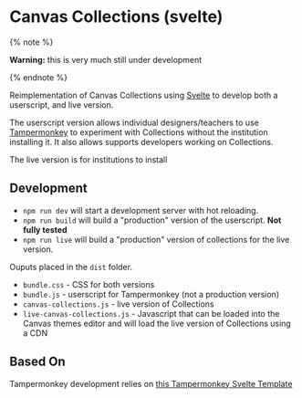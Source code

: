 # Canvas Collections (svelte)

{% note %}

**Warning:** this is very much still under development

{% endnote %}

Reimplementation of Canvas Collections using [Svelte](https://svelte.dev) to develop both a userscript, and live version.

The userscript version allows individual designers/teachers to use [Tampermonkey](https://www.tampermonkey.net/) to experiment with Collections without the institution installing it. It also allows supports developers working on Collections.

The live version is for institutions to install

## Development

- `npm run dev` will start a development server with hot reloading.
- `npm run build` will build a "production" version of the userscript. **Not fully tested**
- `npm run live` will build a "production" version of collections for the live version.

Ouputs placed in the `dist` folder.

- `bundle.css` - CSS for both versions
- `bundle.js` - userscript for Tampermonkey (not a production version)
- `canvas-collections.js` - live version of Collections
- `live-canvas-collections.js` - Javascript that can be loaded into the Canvas themes editor and will load the live version of Collections using a CDN


## Based On

Tampermonkey development relies on [this Tampermonkey Svelte Template](https://github.com/lpshanley/tampermonkey-svelte#readme)
